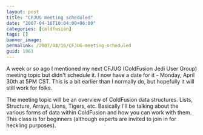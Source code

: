 ```yaml
---
layout: post
title: "CFJUG meeting scheduled"
date: "2007-04-16T10:04:00+06:00"
categories: [coldfusion]
tags: []
banner_image: 
permalink: /2007/04/16/CFJUG-meeting-scheduled
guid: 1961
---
```


A week or so ago I mentioned my next CFJUG (ColdFusion Jedi User Group) meeting topic but didn't schedule it. I now have a date for it - Monday, April 30th at 5PM CST. This is a bit earlier than I normally do, but hopefully it will still work for folks.

The meeting topic will be an overview of ColdFusion data structures. Lists, Structure, Arrays, Lions, Tigers, etc. Basically I'll be talking about the various forms of data within ColdFusion and how you can work with them. This class is for beginners (although experts are invited to join in for heckling purposes).